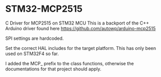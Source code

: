 # STM32-MCP2515
 C Driver for MCP2515 on STM32 MCU
This is a backport of the C++ Arduino driver found here https://github.com/autowp/arduino-mcp2515

SPI settings are hardcoded.

Set the correct HAL includes for the target platform.  This has only been used on STM32F4 so far.

I added the MCP_ prefix to the class functions, otherwise the documentations for that project should apply.
